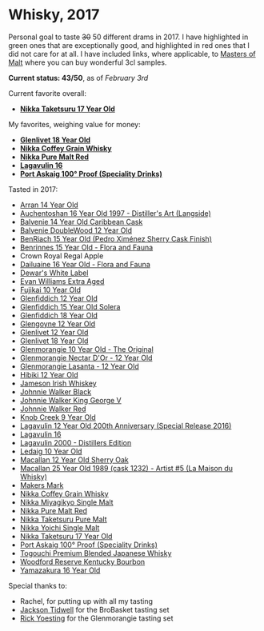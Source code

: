 # Whisky, 2017

Personal goal to taste ~~30~~ 50 different drams in 2017. I have highlighted in <span class="green">green</span> ones that are exceptionally good, and highlighted in <span class="red">red</span> ones that I did not care for at all.
I have included links, where applicable, to [Masters of Malt](https://www.masterofmalt.com/samples/) where you can buy wonderful 3cl samples.

<strong>Current status: 43/50</strong>, as of <i>February 3rd</i>

Current favorite overall:

* <strong class="green">[Nikka Taketsuru 17 Year Old](https://www.masterofmalt.com/whiskies/nikka-taketsuru-17-year-old-whiskey/)</strong>

My favorites, weighing value for money:

* <strong class="green">[Glenlivet 18 Year Old](https://www.masterofmalt.com/whiskies/the-glenlivet-18-year-old-whisky/)</strong>
* <strong class="green">[Nikka Coffey Grain Whisky](https://www.masterofmalt.com/whiskies/nikka/nikka-coffey-grain-whisky-70cl/)</strong>
* <strong class="green">[Nikka Pure Malt Red](https://www.masterofmalt.com/whiskies/nikka-pure-malt-red-whisky/)</strong>
* <strong class="green">[Lagavulin 16](https://www.masterofmalt.com/whiskies/lagavulin/lagavulin-16-year-old-whisky/)</strong>
* <strong class="green">[Port Askaig 100° Proof (Speciality Drinks)](https://www.masterofmalt.com/whiskies/speciality-drinks/port-askaig-100-proof-speciality-drinks-whisky/)</strong>


Tasted in 2017:

* [Arran 14 Year Old](https://www.masterofmalt.com/whiskies/arran/arran-14-year-old-whisky/)
* [Auchentoshan 16 Year Old 1997 - Distiller's Art (Langside)](https://www.masterofmalt.com/whiskies/auchentoshan/auchentoshan-16-year-old-1997-distillers-art-langside-whisky/)
* [Balvenie 14 Year Old Caribbean Cask](https://www.masterofmalt.com/whiskies/balvenie/balvenie-14-year-old-caribbean-cask-whisky/)
* [Balvenie DoubleWood 12 Year Old](https://www.masterofmalt.com/whiskies/balvenie/balvenie-doublewood-12-year-old-whisky/)
* <span class="green">[BenRiach 15 Year Old (Pedro Ximénez Sherry Cask Finish)](https://www.masterofmalt.com/whiskies/benriach-15-year-old-pedro-ximinez-sherry-cask-finish-whisky/)</span>
* [Benrinnes 15 Year Old - Flora and Fauna](https://www.masterofmalt.com/whiskies/benrinnes-15-year-old-whisky/)
* <span class="red">Crown Royal Regal Apple</span>
* [Dailuaine 16 Year Old - Flora and Fauna](https://www.masterofmalt.com/whiskies/dailuaine-16-year-old-whisky/)
* [Dewar's White Label](https://www.masterofmalt.com/whiskies/dewars-blended-scotch-whisky/)
* [Evan Williams Extra Aged](https://www.masterofmalt.com/whiskies/heaven-hill/evan-williams-extra-aged-whiskey/)
* <span class="red">[Fujikai 10 Year Old](https://www.masterofmalt.com/whiskies/monde-shuzo/fujikai-10-year-old-whisky/)</span>
* [Glenfiddich 12 Year Old](https://www.masterofmalt.com/whiskies/glenfiddich-12-year-old-whisky/)  
* [Glenfiddich 15 Year Old Solera](https://www.masterofmalt.com/whiskies/glenfiddich/glenfiddich-15-year-old-solera-whisky/)
* [Glenfiddich 18 Year Old](https://www.masterofmalt.com/whiskies/glenfiddich-18-year-old-whisky/)
* <span class="green">[Glengoyne 12 Year Old](https://www.masterofmalt.com/whiskies/glengoyne/glengoyne-12-year-old-whisky/)</span>
* [Glenlivet 12 Year Old](https://www.masterofmalt.com/whiskies/the-glenlivet-12-year-old-whisky/)
* <span class="green">[Glenlivet 18 Year Old](https://www.masterofmalt.com/whiskies/the-glenlivet-18-year-old-whisky/)</span>
* [Glenmorangie 10 Year Old - The Original](https://www.masterofmalt.com/whiskies/glenmorangie/glenmorangie-10-year-old-the-original-whisky/)
* [Glenmorangie Nectar D'Or - 12 Year Old](https://www.masterofmalt.com/whiskies/glenmorangie-nectar-dor-12-year-old-whisky/)
* [Glenmorangie Lasanta - 12 Year Old](https://www.masterofmalt.com/whiskies/glenmorangie-lasanta-12-year-old-whisky/)
* <span class="green">[Hibiki 12 Year Old](https://www.masterofmalt.com/whiskies/suntory-hibiki-12-year-old-whisky/)</span>
* [Jameson Irish Whiskey](https://www.masterofmalt.com/whiskies/john-jamson-and-son/jamesons-irish-whiskey/)
* [Johnnie Walker Black](https://www.masterofmalt.com/whiskies/johnnie-walker-black-label-12-year-old-whisky/)
* <span class="green">[Johnnie Walker King George V](https://www.masterofmalt.com/whiskies/johnnie-walker/johnnie-walker-king-george-v-whisky/)</span>
* [Johnnie Walker Red](https://www.masterofmalt.com/whiskies/johnnie-walker-red-label-whisky/)
* [Knob Creek 9 Year Old](https://www.masterofmalt.com/whiskies/knob-creek-small-batch-9-year-old-whiskey/)
* [Lagavulin 12 Year Old 200th Anniversary (Special Release 2016)](https://www.masterofmalt.com/whiskies/lagavulin/lagavulin-12-year-old-200th-anniversary-special-release-2016-whisky/)
* <span class="green">[Lagavulin 16](https://www.masterofmalt.com/whiskies/lagavulin/lagavulin-16-year-old-whisky/)</span>
* <span class="green">[Lagavulin 2000 - Distillers Edition](https://www.masterofmalt.com/whiskies/lagavulin/lagavulin-2000-bottled-2016-pedro-ximenez-cask-finish-distillers-edition-whisky/)</span>
* [Ledaig 10 Year Old](https://www.masterofmalt.com/whiskies/ledaig-10-year-old-whisky/)
* [Macallan 12 Year Old Sherry Oak](https://www.masterofmalt.com/whiskies/the-macallan-12-year-old-sherry-oak-whisky/)
* <span class="green">[Macallan 25 Year Old 1989 (cask 1232) - Artist #5 (La Maison du Whisky)](https://www.masterofmalt.com/whiskies/macallan/macallan-25-year-old-1989-cask-1232-artist-5-la-maison-du-whisky/)</span>
* [Makers Mark](https://www.masterofmalt.com/whiskies/makers-mark-whiskey/)
* <span class="green">[Nikka Coffey Grain Whisky](https://www.masterofmalt.com/whiskies/nikka/nikka-coffey-grain-whisky-70cl/)</span>
* <span class="green">[Nikka Miyagikyo Single Malt](https://www.masterofmalt.com/whiskies/miyagikyo/miyagikyo-single-malt-whisky/)</span>
* <span class="green">[Nikka Pure Malt Red](https://www.masterofmalt.com/whiskies/nikka-pure-malt-red-whisky/)</span>
* <span class="green">[Nikka Taketsuru Pure Malt](https://www.masterofmalt.com/whiskies/nikka/nikka-taketsuru-pure-malt-whisky/)</span>
* [Nikka Yoichi Single Malt](https://www.masterofmalt.com/whiskies/nikka/yoichi-single-malt-whisky/)
* <span class="green">[Nikka Taketsuru 17 Year Old](https://www.masterofmalt.com/whiskies/nikka-taketsuru-17-year-old-whiskey/)</span>
* <span class="green">[Port Askaig 100° Proof (Speciality Drinks)](https://www.masterofmalt.com/whiskies/speciality-drinks/port-askaig-100-proof-speciality-drinks-whisky/)</span>
* <span class="red">[Togouchi Premium Blended Japanese Whisky](https://www.masterofmalt.com/whiskies/chugoku-jozo/togouchi-premium-blended-japanese-whisky/)</span>
* [Woodford Reserve Kentucky Bourbon](https://www.masterofmalt.com/whiskies/woodford-reserve-kentucky-bourbon-whiskey/)
* [Yamazakura 16 Year Old](https://www.masterofmalt.com/whiskies/yamazakura/yamazakura-16-year-old-whisky/)


Special thanks to:

* Rachel, for putting up with all my tasting
* [Jackson Tidwell](https://twitter.com/JacksonTidwell) for the BroBasket tasting set
* [Rick Yoesting](https://twitter.com/ryoe_ok) for the Glenmorangie tasting set